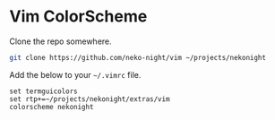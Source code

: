 # Vim ColorScheme

Clone the repo somewhere.

```sh
git clone https://github.com/neko-night/vim ~/projects/nekonight
```

Add the below to your `~/.vimrc` file.

```vim
set termguicolors
set rtp+=~/projects/nekonight/extras/vim
colorscheme nekonight
```
